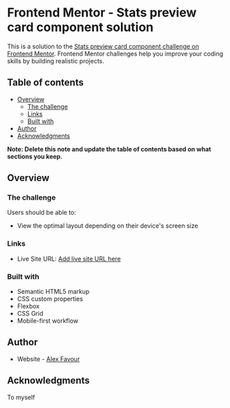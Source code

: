 # Frontend Mentor - Stats preview card component solution

This is a solution to the [Stats preview card component challenge on Frontend Mentor](https://www.frontendmentor.io/challenges/stats-preview-card-component-8JqbgoU62). Frontend Mentor challenges help you improve your coding skills by building realistic projects. 

## Table of contents

- [Overview](#overview)
  - [The challenge](#the-challenge)
  - [Links](#links)
  - [Built with](#built-with)
- [Author](#author)
- [Acknowledgments](#acknowledgments)

**Note: Delete this note and update the table of contents based on what sections you keep.**

## Overview

### The challenge

Users should be able to:

- View the optimal layout depending on their device's screen size


### Links

- Live Site URL: [Add live site URL here](https://component-1.netlify.app/)


### Built with

- Semantic HTML5 markup
- CSS custom properties
- Flexbox
- CSS Grid
- Mobile-first workflow


## Author

- Website - [Alex Favour](https://component-1.netlify.app/)



## Acknowledgments

To myself
